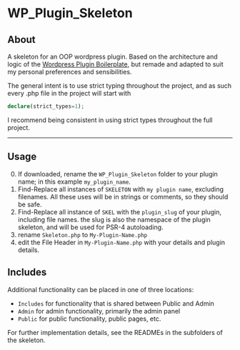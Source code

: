 # WP_Plugin_Skeleton
## About
A skeleton for an OOP wordpress plugin. Based on the architecture and logic of the [Wordpress Plugin Boilerplate](https://github.com/devinvinson/WordPress-Plugin-Boilerplate/), but remade and adapted to suit my personal preferences and sensibilities.

The general intent is to use strict typing throughout the project, and as such every .php file in the project will start with 

```PHP 
declare(strict_types=1);
```
I recommend being consistent in using strict types throughout the full project.
___
## Usage
0. If downloaded, rename the `WP_Plugin_Skeleton` folder to your plugin name; in this example `my_plugin_name`.
1. Find-Replace all instances of `SKELETON` with `my plugin name`, excluding filenames. All these uses will be in strings or comments, so they should be safe.
2. Find-Replace all instance of `SKEL` with the `plugin_slug` of your plugin, including file names. the slug is also the namespace of the plugin skeleton, and will be used for PSR-4 autoloading.
3. rename `Skeleton.php` to `My-Plugin-Name.php`
4. edit the File Header in `My-Plugin-Name.php` with your details and plugin details.

## Includes
Additional functionality can be placed in one of three locations:
* `Includes` for functionality that is shared between Public and Admin
* `Admin` for admin functionality, primarily the admin panel
* `Public` for public functionality, public pages, etc.

For further implementation details, see the READMEs in the subfolders of the skeleton.
